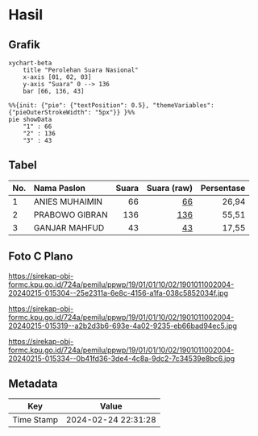 # Hasil

## Grafik

```mermaid
xychart-beta
    title "Perolehan Suara Nasional"
    x-axis [01, 02, 03]
    y-axis "Suara" 0 --> 136
    bar [66, 136, 43]
```

```mermaid
%%{init: {"pie": {"textPosition": 0.5}, "themeVariables": {"pieOuterStrokeWidth": "5px"}} }%%
pie showData
    "1" : 66
    "2" : 136
    "3" : 43
```

## Tabel

| No. | Nama Paslon    | Suara | Suara (raw) | Persentase |
|:--- |:-------------- | -----:| -----------:| ----------:|
| 1   | ANIES MUHAIMIN | 66    | [66][p-1]   | 26,94      |
| 2   | PRABOWO GIBRAN | 136   | [136][p-2]  | 55,51      |
| 3   | GANJAR MAHFUD  | 43    | [43][p-3]   | 17,55      |


[p-1]: https://github.com/gigit-pemilu/pemilu-2024/blob/main/pilpres/hitung-suara/sub/19-kepulauan-bangka-belitung/sub/01-bangka/sub/01-sungailiat/sub/1002-sri-menanti/sub/004-tps/sub/paslon-1.txt
[p-2]: https://github.com/gigit-pemilu/pemilu-2024/blob/main/pilpres/hitung-suara/sub/19-kepulauan-bangka-belitung/sub/01-bangka/sub/01-sungailiat/sub/1002-sri-menanti/sub/004-tps/sub/paslon-2.txt
[p-3]: https://github.com/gigit-pemilu/pemilu-2024/blob/main/pilpres/hitung-suara/sub/19-kepulauan-bangka-belitung/sub/01-bangka/sub/01-sungailiat/sub/1002-sri-menanti/sub/004-tps/sub/paslon-3.txt

## Foto C Plano

https://sirekap-obj-formc.kpu.go.id/724a/pemilu/ppwp/19/01/01/10/02/1901011002004-20240215-015304--25e2311a-6e8c-4156-a1fa-038c5852034f.jpg

https://sirekap-obj-formc.kpu.go.id/724a/pemilu/ppwp/19/01/01/10/02/1901011002004-20240215-015319--a2b2d3b6-693e-4a02-9235-eb66bad94ec5.jpg

https://sirekap-obj-formc.kpu.go.id/724a/pemilu/ppwp/19/01/01/10/02/1901011002004-20240215-015334--0b41fd36-3de4-4c8a-9dc2-7c34539e8bc6.jpg


## Metadata

| Key        | Value               |
| ---------- | ------------------- |
| Time Stamp | 2024-02-24 22:31:28 |




